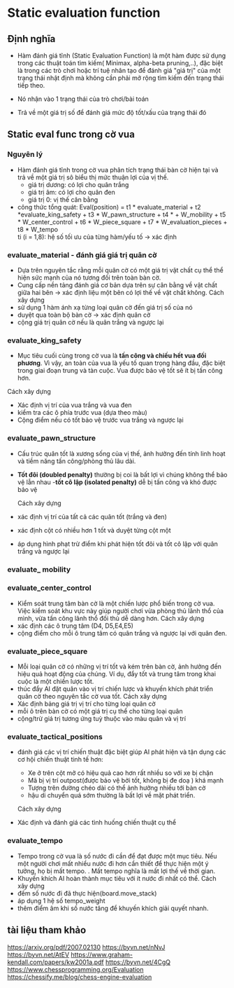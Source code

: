 # Static evaluation function
## Định nghĩa 
 - Hàm đánh giá tĩnh (Static Evaluation Function) là một hàm được sử dụng trong các thuật toán tìm kiếm( Minimax, alpha-beta pruning,..), đặc biệt là trong các trò chơi hoặc trí tuệ nhân tạo để đánh giá "giá trị" của một trạng thái nhật định mà không cần phải mở rộng tìm kiếm đến trạng thái tiếp theo. 

 - Nó nhận vào 1 trạng thái của trò chơi/bài toán
 - Trả về một giá trị số để đánh giá mức độ tốt/xấu của trạng thái đó

## Static eval func trong cờ vua
 ### Nguyên lý 
 - Hàm đánh giá tĩnh trong cờ vua phân tích trạng thái bàn cờ hiện tại và trả về một giá trị sô biểu thị mức thuận lợi của vị thế. 
    + giá trị dương: có lợi cho quân trắng
    + giá trị âm: có lợi cho quân đen
    + giá trị 0: vị thế cân bằng 
- công thức tổng quát:
 Eval(position) = t1 * evaluate_material + t2 *evaluate_king_safety + t3 * W_pawn_structure + t4 *  + W_mobility + t5 * W_center_control + t6 * W_piece_square + t7 * W_evaluation_pieces + t8 * W_tempo  
  ti (i = 1,8): hệ số tối ưu của từng hàm/yếu tố -> xác định 

 ### evaluate_material - đánh giá giá trị quân cờ 
 - Dựa trên nguyên tắc rằng mỗi quân cờ có một giá trị vật chất cụ thể thể hiện sức mạnh của nó tương đối trên toàn bàn cờ.
 - Cung cấp nền tảng đánh giá cơ bản dựa trên sự cân bằng về vật chất giữa hai bên -> xác định liệu một bên có lợi thế về vật chất không.
   Cách xây dựng
 - sử dụng 1 hàm ánh xạ từng loại quân cờ đến giá trị số của nó
 - duyệt qua toàn bộ bàn cờ -> xác định quân cờ
 - cộng giá trị quân cờ nếu là quân trắng và ngược lại

 ### evaluate_king_safety
 - Mục tiêu cuối cùng trong cờ vua là **tấn công và chiếu hết vua đối phương**. Vì vậy, an toàn của vua là yếu tố quan trọng hàng đầu, đặc biệt trong giai đoạn trung và tàn cuộc. Vua được bảo vệ tốt sẽ ít bị tấn công hơn.

  Cách xây dựng
- Xác định vị trí của vua trắng và vua đen
- kiểm tra các ô phía trước vua (dựa theo màu)
- Cộng điểm nếu có tốt bảo vệ trước vua trắng và ngược lại

 ### evaluate_pawn_structure
- Cấu trúc quân tốt là xương sống của vị thế, ảnh hưởng đến tính linh hoạt và tiềm năng tấn công/phòng thủ lâu dài.
- **Tốt đôi (doubled penalty)** thường bị coi là bất lợi vì chúng không thể bảo vệ lẫn nhau 
-**tốt cô lập (isolated penalty)** dễ bị tấn công và khó được bảo vệ

  Cách xây dựng
- xác định vị trí của tất cả các quân tốt (trắng và đen)
- xác định cột có nhiều hơn 1 tốt và duyệt từng cột một 
- áp dụng hình phạt trừ điểm khi phát hiện tốt đôi và tốt cô lập với quân trắng và ngược lại

 ### evaluate_ mobility

 ### evaluate_center_control
 - Kiểm soát trung tâm bàn cờ là một chiến lược phổ biến trong cờ vua. Việc kiểm soát khu vực này giúp người chơi vừa phòng thủ lãnh thổ của mình, vừa tấn công lãnh thổ đối thủ dễ dàng hơn.
  Cách xây dựng
- xác định các ô trung tâm (D4, D5,E4,E5)
- cộng điểm cho mỗi ô trung tâm có quân trắng và ngược lại với quân đen.

 ### evaluate_piece_square
- Mỗi loại quân cờ có những vị trí tốt và kém trên bàn cờ, ảnh hưởng đến hiệu quả hoạt động của chúng. Ví dụ, đẩy tốt và trung tâm trong khai cuộc là một chiến lược tốt. 
- thúc đẩy AI đặt quân vào vị trí chiến lược và khuyến khích phát triển quân cờ theo nguyên tắc cờ vua tốt.
  Cách xây dựng
- Xác định bảng giá trị vị trí cho từng loại quân cờ
- mỗi ô trên bàn cờ có một giá trị cụ thể cho từng loại quân 
- cộng/trừ giá trị tương ứng tuỳ thuộc vào màu quân và vị trí

 ### evaluate_tactical_positions
- đánh giá các vị trí chiến thuật đặc biệt giúp AI phát hiện và tận dụng các cơ hội chiến thuật tinh tế hơn:
  + Xe ở trên cột mở có hiệu quả cao hơn rất nhiều so với xe bị chặn
  + Mã bị vị trí outpost(được bảo vệ bởi tốt, không bị đe doạ ) khá mạnh
  + Tượng trên đường chéo dài có thể ảnh hưởng nhiều tới bàn cờ
  + hậu di chuyển quá sớm thường là bất lợi về mặt phát triển.
   
  Cách xây dựng
- Xác định và đánh giá các tình huống chiến thuật cụ thể 

 ### evaluate_tempo
- Tempo trong cờ vua là số nước đi cần để đạt được một mục tiêu. Nếu một người chơi mất nhiều nước đi hơn cần thiết để thực hiện một ý tưởng, họ bị mất tempo. 
. Mất tempo nghĩa là mất lợi thế về thời gian.
- Khuyến khích AI hoàn thành mục tiêu với ít nước đi nhất có thể.
  Cách xây dựng
- đếm số nước đi đã thực hiện(board.move_stack)
- áp dụng 1 hệ số tempo_weight
- thêm điểm âm khi số nước tăng để khuyến khích giải quyết nhanh.

## tài liệu tham khảo
https://arxiv.org/pdf/2007.02130
https://byvn.net/nNvJ
https://byvn.net/AtEV
https://www.graham-kendall.com/papers/kw2001a.pdf
https://byvn.net/4CgQ
https://www.chessprogramming.org/Evaluation
https://chessify.me/blog/chess-engine-evaluation

